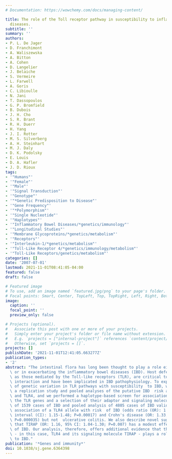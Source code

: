 ```yaml
---
# Documentation: https://wowchemy.com/docs/managing-content/

title: The role of the Toll receptor pathway in susceptibility to inflammatory bowel
  diseases.
subtitle: ''
summary: ''
authors:
- P. L. De Jager
- D. Franchimont
- A. Waliszewska
- A. Bitton
- A. Cohen
- D. Langelier
- J. Belaiche
- S. Vermeire
- L. Farwell
- A. Goris
- C. Libioulle
- N. Jani
- T. Dassopoulos
- G. P. Bromfield
- B. Dubois
- J. H. Cho
- S. R. Brant
- R. H. Duerr
- H. Yang
- J. I. Rotter
- M. S. Silverberg
- A. H. Steinhart
- M. J. Daly
- D. K. Podolsky
- E. Louis
- D. A. Hafler
- J. D. Rioux
tags:
- '"Humans"'
- '"Female"'
- '"Male"'
- '"Signal Transduction"'
- '"Genotype"'
- '"*Genetic Predisposition to Disease"'
- '"Gene Frequency"'
- '"*Polymorphism"'
- '"Single Nucleotide"'
- '"Haplotypes"'
- '"Inflammatory Bowel Diseases/*genetics/immunology"'
- '"Longitudinal Studies"'
- '"Membrane Glycoproteins/*genetics/metabolism"'
- '"Receptors"'
- '"Interleukin-1/*genetics/metabolism"'
- '"Toll-Like Receptor 4/*genetics/immunology/metabolism"'
- '"Toll-Like Receptors/genetics/metabolism"'
categories: []
date: '2007-07-01'
lastmod: 2021-11-01T08:41:05-04:00
featured: false
draft: false

# Featured image
# To use, add an image named `featured.jpg/png` to your page's folder.
# Focal points: Smart, Center, TopLeft, Top, TopRight, Left, Right, BottomLeft, Bottom, BottomRight.
image:
  caption: ''
  focal_point: ''
  preview_only: false

# Projects (optional).
#   Associate this post with one or more of your projects.
#   Simply enter your project's folder or file name without extension.
#   E.g. `projects = ["internal-project"]` references `content/project/deep-learning/index.md`.
#   Otherwise, set `projects = []`.
projects: []
publishDate: '2021-11-01T12:41:05.663277Z'
publication_types:
- '2'
abstract: "The intestinal flora has long been thought to play a role either in initiating\
  \ or in exacerbating the inflammatory bowel diseases (IBD). Host defenses, such\
  \ as those mediated by the Toll-like receptors (TLR), are critical to the host/pathogen\
  \ interaction and have been implicated in IBD pathophysiology. To explore the association\
  \ of genetic variation in TLR pathways with susceptibility  to IBD, we performed\
  \ a replication study and pooled analyses of the putative IBD  risk alleles in NFKB1\
  \ and TLR4, and we performed a haplotype-based screen for association to IBD in\
  \ the TLR genes and a selection of their adaptor and signaling molecules. Our genotyping\
  \ of 1539 cases of IBD and pooled analysis of 4805 cases of IBD validates the published\
  \ association of a TLR4 allele with risk  of IBD (odds ratio (OR): 1.30, 95% confidence\
  \ interval (CI): 1.15-1.48; P=0.00017) and Crohn's disease (OR: 1.33, 95% CI: 1.16-1.54;\
  \ P=0.000035) but not  ulcerative colitis. We also describe novel suggestive evidence\
  \ that TIRAP (OR: 1.16, 95% CI: 1.04-1.30; P=0.007) has a modest effect on risk\
  \ of IBD. Our analysis, therefore, offers additional evidence that the TLR4 pathway\
  \ - in this case, TLR4 and its signaling molecule TIRAP - plays a role in susceptibility\
  \ to IBD."
publication: '*Genes and immunity*'
doi: 10.1038/sj.gene.6364398
---
```

